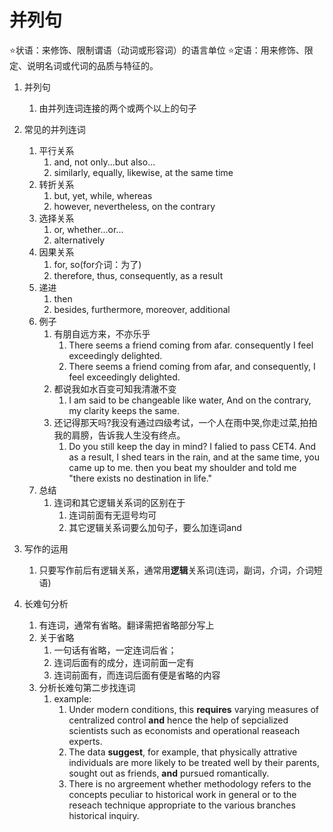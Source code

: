 # 并列句

⭐状语：来修饰、限制谓语（动词或形容词）的语言单位
⭐定语：用来修饰、限定、说明名词或代词的品质与特征的。

1. 并列句
   1. 由并列连词连接的两个或两个以上的句子

2. 常见的并列连词
   1. 平行关系
      1. and, not only...but also...
      2. similarly, equally, likewise, at the same time
   2. 转折关系
      1. but, yet, while, whereas
      2. however, nevertheless, on the contrary
   3. 选择关系
      1. or, whether...or...
      2. alternatively
   4. 因果关系
      1. for, so(for介词：为了)
      2. therefore, thus, consequently, as a result
   5. 递进
      1. then
      2. besides, furthermore, moreover, additional
   6. 例子
      1. 有朋自远方来，不亦乐乎
         1. There seems a friend coming from afar. consequently I feel exceedingly delighted.
         2. There seems a friend coming from afar, and consequently, I feel exceedingly delighted.
      2. 都说我如水百变可知我清澈不变
         1. I am said to be changeable like water, And on the contrary, my clarity keeps the same.
      3. 还记得那天吗?我没有通过四级考试，一个人在雨中哭,你走过菜,拍拍我的肩膀，告诉我人生没有终点。
         1. Do you still keep the day in mind? I falied to pass CET4. And as a result, I shed tears in the rain, and at the same time, you came up to me. then you beat my shoulder and told me "there exists no destination in life."
   7. 总结
      1. 连词和其它逻辑关系词的区别在于
         1. 连词前面有无逗号均可
         2. 其它逻辑关系词要么加句子，要么加连词and

3. 写作的运用
   1. 只要写作前后有逻辑关系，通常用**逻辑**关系词(连词，副词，介词，介词短语)

4. 长难句分析
   1. 有连词，通常有省略。翻译需把省略部分写上
   2. 关于省略
      1. 一句话有省略，一定连词后省；
      2. 连词后面有的成分，连词前面一定有
      3. 连词前面有，而连词后面有便是省略的内容
   3. 分析长难句第二步找连词
      1. example:
         1. Under modern conditions, this **requires** varying measures of centralized control **and** hence the help of sepcialized scientists such as economists and operational reaseach experts.
         2. The data **suggest**, for example, that physically attrative individuals are more likely to be treated well by their parents, sought out as friends, **and** pursued romantically.
         3. There is no argreement whether methodology refers to the concepts peculiar to historical work in general or to the reseach technique appropriate to the various branches historical inquiry.
